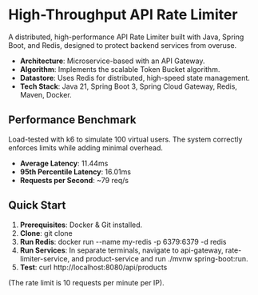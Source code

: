 # High-Throughput API Rate Limiter

A distributed, high-performance API Rate Limiter built with Java, Spring Boot, and Redis, designed to protect backend services from overuse.

* **Architecture**: Microservice-based with an API Gateway.
* **Algorithm**: Implements the scalable Token Bucket algorithm.
* **Datastore**: Uses Redis for distributed, high-speed state management.
* **Tech Stack**: Java 21, Spring Boot 3, Spring Cloud Gateway, Redis, Maven, Docker.

## Performance Benchmark
Load-tested with k6 to simulate 100 virtual users. The system correctly enforces limits while adding minimal overhead.

* **Average Latency**: 11.44ms
* **95th Percentile Latency**: 16.01ms
* **Requests per Second**: ~79 req/s

## Quick Start

1. **Prerequisites**: Docker & Git installed.
2. **Clone**: git clone <your-repo-url>
3. **Run Redis**: docker run --name my-redis -p 6379:6379 -d redis
4. **Run Services**: In separate terminals, navigate to api-gateway, rate-limiter-service, and product-service and run ./mvnw spring-boot:run.
5. **Test**: curl http://localhost:8080/api/products

(The rate limit is 10 requests per minute per IP).
